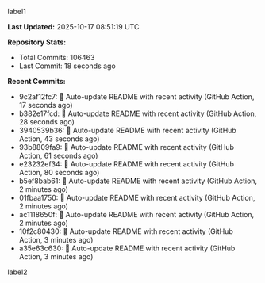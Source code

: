 
label1 
<!-- ACTIVITY_START -->
**Last Updated:** 2025-10-17 08:51:19 UTC

**Repository Stats:**
- Total Commits: 106463
- Last Commit: 18 seconds ago

**Recent Commits:**
- 9c2af12fc7: 🤖 Auto-update README with recent activity (GitHub Action, 17 seconds ago)
- b382e17fcd: 🤖 Auto-update README with recent activity (GitHub Action, 28 seconds ago)
- 3940539b36: 🤖 Auto-update README with recent activity (GitHub Action, 43 seconds ago)
- 93b8809fa9: 🤖 Auto-update README with recent activity (GitHub Action, 61 seconds ago)
- e23232ef34: 🤖 Auto-update README with recent activity (GitHub Action, 80 seconds ago)
- b5ef8bab61: 🤖 Auto-update README with recent activity (GitHub Action, 2 minutes ago)
- 01fbaa1750: 🤖 Auto-update README with recent activity (GitHub Action, 2 minutes ago)
- ac1118650f: 🤖 Auto-update README with recent activity (GitHub Action, 2 minutes ago)
- 10f2c80430: 🤖 Auto-update README with recent activity (GitHub Action, 3 minutes ago)
- a35e63c630: 🤖 Auto-update README with recent activity (GitHub Action, 3 minutes ago)
<!-- ACTIVITY_END -->

label2
